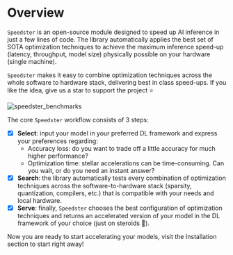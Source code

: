 # Overview
`Speedster` is an open-source module designed to speed up AI inference in just a few lines of code. The library automatically applies the best set of SOTA optimization techniques to achieve the maximum inference speed-up (latency, throughput, model size) physically possible on your hardware (single machine).

`Speedster` makes it easy to combine optimization techniques across the whole software to hardware stack, delivering best in class speed-ups. If you like the idea, give us a star to support the project ⭐

![speedster_benchmarks](https://user-images.githubusercontent.com/42771598/212486740-431328f3-f1e5-47bf-b6c9-b6629399ad09.png)

The core `Speedster` workflow consists of 3 steps:


- [x]  **Select**: input your model in your preferred DL framework and express your preferences regarding:
    - Accuracy loss: do you want to trade off a little accuracy for much higher performance?
    - Optimization time: stellar accelerations can be time-consuming. Can you wait, or do you need an instant answer?
- [x]  **Search**: the library automatically tests every combination of optimization techniques across the software-to-hardware stack (sparsity, quantization, compilers, etc.) that is compatible with your needs and local hardware.
- [x]  **Serve**: finally, `Speedster` chooses the best configuration of optimization techniques and returns an accelerated version of your model in the DL framework of your choice (just on steroids 🚀).

Now you are ready to start accelerating your models, visit the Installation section to start right away!
